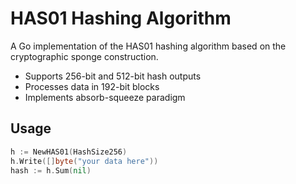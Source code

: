 # HAS01 Hashing Algorithm

A Go implementation of the HAS01 hashing algorithm based on the cryptographic sponge construction.

- Supports 256-bit and 512-bit hash outputs
- Processes data in 192-bit blocks
- Implements absorb-squeeze paradigm

## Usage

```go
h := NewHAS01(HashSize256)
h.Write([]byte("your data here"))
hash := h.Sum(nil)
```